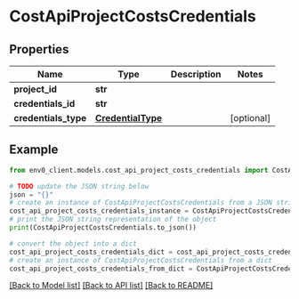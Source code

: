 # CostApiProjectCostsCredentials


## Properties

Name | Type | Description | Notes
------------ | ------------- | ------------- | -------------
**project_id** | **str** |  | 
**credentials_id** | **str** |  | 
**credentials_type** | [**CredentialType**](CredentialType.md) |  | [optional] 

## Example

```python
from env0_client.models.cost_api_project_costs_credentials import CostApiProjectCostsCredentials

# TODO update the JSON string below
json = "{}"
# create an instance of CostApiProjectCostsCredentials from a JSON string
cost_api_project_costs_credentials_instance = CostApiProjectCostsCredentials.from_json(json)
# print the JSON string representation of the object
print(CostApiProjectCostsCredentials.to_json())

# convert the object into a dict
cost_api_project_costs_credentials_dict = cost_api_project_costs_credentials_instance.to_dict()
# create an instance of CostApiProjectCostsCredentials from a dict
cost_api_project_costs_credentials_from_dict = CostApiProjectCostsCredentials.from_dict(cost_api_project_costs_credentials_dict)
```
[[Back to Model list]](../README.md#documentation-for-models) [[Back to API list]](../README.md#documentation-for-api-endpoints) [[Back to README]](../README.md)


